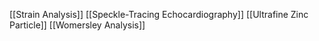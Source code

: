 [[Strain Analysis]]
[[Speckle-Tracing Echocardiography]]
[[Ultrafine Zinc Particle]]
[[Womersley Analysis]]
